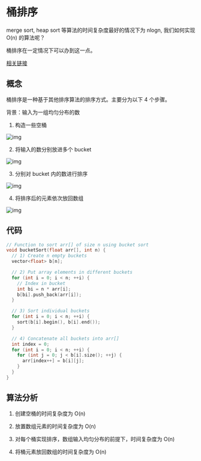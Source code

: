 # 桶排序

merge sort, heap sort 等算法的时间复杂度最好的情况下为 nlogn, 我们如何实现 O(n) 的算法呢？

桶排序在一定情况下可以办到这一点。

[相关链接](https://www.geeksforgeeks.org/bucket-sort-2/)

## 概念

桶排序是一种基于其他排序算法的排序方式。主要分为以下 4 个步骤。

背景：输入为一组均匀分布的数

1. 构造一些空桶

![img](https://www.geeksforgeeks.org/wp-content/uploads/scene00505.jpg)

2. 将输入的数分别放进多个 bucket

![img](https://www.geeksforgeeks.org/wp-content/uploads/scene01513.jpg)

3. 分别对 bucket 内的数进行排序

![img](https://www.geeksforgeeks.org/wp-content/uploads/scene01801.jpg)

4. 将排序后的元素依次放回数组

![img](https://www.geeksforgeeks.org/wp-content/uploads/scene02017.jpg)

## 代码

```cpp
// Function to sort arr[] of size n using bucket sort
void bucketSort(float arr[], int n) {
  // 1) Create n empty buckets
  vector<float> b[n];

  // 2) Put array elements in different buckets
  for (int i = 0; i < n; ++i) {
    // Index in bucket
    int bi = n * arr[i];
    b[bi].push_back(arr[i]);
  }

  // 3) Sort individual buckets
  for (int i = 0; i < n; ++i) {
    sort(b[i].begin(), b[i].end());
  }

  // 4) Concatenate all buckets into arr[]
  int index = 0;
  for (int i = 0; i < n; ++i) {
    for (int j = 0; j < b[i].size(); ++j) {
      arr[index++] = b[i][j];
    }
  }
}
```

## 算法分析

1. 创建空桶的时间复杂度为 O(n)

2. 放置数组元素的时间复杂度为 O(n)

3. 对每个桶实现排序，数组输入均匀分布的前提下，时间复杂度为 O(n)

4. 将桶元素放回数组的时间复杂度为 O(n)
